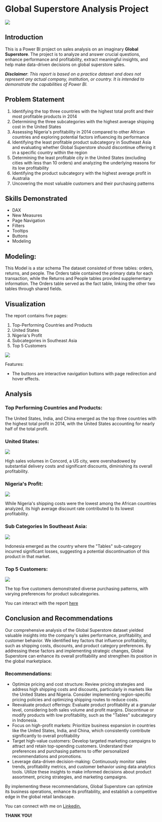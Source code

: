 # Global Superstore Analysis Project

![](Store-Cart.jpg)

## Introduction
This is a Power BI project on sales analysis on an imaginary **Global Superstore**.
The project is to analyze and answer crucial questions, enhance performance and profitability, extract meaningful insights, and help make data-driven decisions on global superstore sales.

**_Disclaimer_**: _This report is based on a practice dataset and does not represent any actual company, institution, or country. It is intended to demonstrate the capabilities of Power BI._

## Problem Statement
1. Identifying the top three countries with the highest total profit and their most profitable products in 2014
2. Determining the three subcategories with the highest average shipping cost in the United States
3. Assessing Nigeria's profitability in 2014 compared to other African countries and exploring potential factors influencing its performance
4. Identifying the least profitable product subcategory in Southeast Asia and evaluating whether Global Superstore should discontinue offering it in a specific country within the region
5. Determining the least profitable city in the United States (excluding cities with less than 10 orders) and analyzing the underlying reasons for its low profitability
6. Identifying the product subcategory with the highest average profit in Australia
7. Uncovering the most valuable customers and their purchasing patterns

## Skills Demonstrated
- DAX
- New Measures
- Page Navigation
- Filters
- Tooltips
- Buttons
- Modeling

## Modeling:
This Model is a star schema
The dataset consisted of three tables: orders, returns, and people. The Orders table contained the primary data for each transaction, while the Returns and People tables provided supplementary information. The Orders table served as the fact table, linking the other two tables through shared fields.

## Visualization

The report contains five pages:
1. Top-Performing Countries and Products
2. United States
3. Nigeria's Profit
4. Subcategories in Southeast Asia
5. Top 5 Customers

![](Top-Performing-Countries-And-Products.jpg)

Features:
- The buttons are interactive navigation buttons with page redirection and hover effects.

## Analysis

### Top Performing Countries and Products:
The United States, India, and China emerged as the top three countries with the highest total profit in 2014, with the United States accounting for nearly half of the total profit.

### United States:
![](United-States.jpg)

High sales volumes in Concord, a US city, were overshadowed by substantial delivery costs and significant discounts, diminishing its overall profitability.

### Nigeria's Profit:
![](Nigeria's-Profit.jpg)

While Nigeria's shipping costs were the lowest among the African countries analyzed, its high average discount rate contributed to its lowest profitability.

### Sub Categories In Southeast Asia:
![](Sub-Categories-In-Southeast-Asia.jpg)

Indonesia emerged as the country where the "Tables" sub-category incurred significant losses, suggesting a potential discontinuation of this product in that market.

### Top 5 Customers:
![](Top-5-Customers.jpg)

The top five customers demonstrated diverse purchasing patterns, with varying preferences for product subcategories.

You can interact with the report [here](https://app.powerbi.com/view?r=eyJrIjoiYmUzYmUxMTQtMDMwOC00MWQzLWJhMjctNWVlY2U3OTBmZWQyIiwidCI6IjUxN2QzNTAyLTI5MDEtNGRlMi1hODdiLTk1YzUwN2E5YTA4OCJ9)

## Conclusion and Recommendations

Our comprehensive analysis of the Global Superstore dataset yielded valuable insights into the company's sales performance, profitability, and customer behavior. We identified key factors that influence profitability, such as shipping costs, discounts, and product category preferences. By addressing these factors and implementing strategic changes, Global Superstore can enhance its overall profitability and strengthen its position in the global marketplace.

### Recommendations:
- Optimize pricing and cost structure: Review pricing strategies and address high shipping costs and discounts, particularly in markets like the United States and Nigeria. Consider implementing region-specific pricing policies and optimizing shipping routes to reduce costs.
- Reevaluate product offerings: Evaluate product profitability at a granular level, considering both sales volume and profit margins. Discontinue or modify products with low profitability, such as the "Tables" subcategory in Indonesia.
- Focus on high-profit markets: Prioritize business expansion in countries like the United States, India, and China, which consistently contribute significantly to overall profitability
- Target high-value customers: Develop targeted marketing campaigns to attract and retain top-spending customers. Understand their preferences and purchasing patterns to offer personalized recommendations and promotions.
- Leverage data-driven decision-making: Continuously monitor sales trends, profitability metrics, and customer behavior using data analytics tools. Utilize these insights to make informed decisions about product assortment, pricing strategies, and marketing campaigns.

By implementing these recommendations, Global Superstore can optimize its business operations, enhance its profitability, and establish a competitive edge in the global retail landscape.

You can connect with me on [Linkedin.](https://www.linkedin.com/in/kester-ejiofobiri/)

**THANK YOU!**
